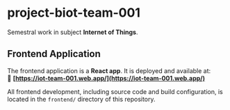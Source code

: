 # project-biot-team-001

Semestral work in subject **Internet of Things**.

## Frontend Application

The frontend application is a **React app**. It is deployed and available at:\
🔗 **[https://iot-team-001.web.app/](https://iot-team-001.web.app/)**

All frontend development, including source code and build configuration, is located in the `frontend/` directory of this repository.
